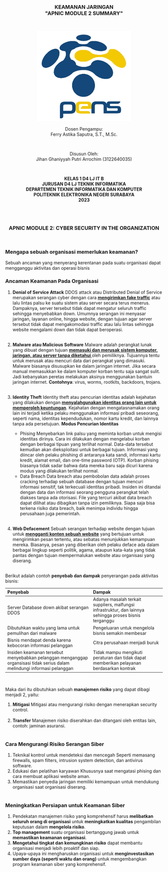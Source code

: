 <div class="cover" align="center">

<h3>
    <b>KEAMANAN JARINGAN</b><br>
    "APNIC MODULE 2 SUMMARY"
</h3><br>

<img src="Images/Logo_PENS.png" width="300"><br>

<p>Dosen Pengampu:<br>
Ferry Astika Saputra, S.T., M.Sc.</p> <br>

<p>Disusun Oleh:<br>
Jihan Ghaniyyah Putri Arrochim (3122640035)</p><br>

<p>
    <b>
        KELAS 1 D4 LJ IT B <br>
        JURUSAN D4 LJ TEKNIK INFORMATIKA <br>
        DEPARTEMEN TEKNIK INFORMATIKA DAN KOMPUTER <br> 
        POLITEKNIK ELEKTRONIKA NEGERI SURABAYA <br>
        2023
    </b>
</p>

</div> <br><br>

<div class="isiLaporan">

<h3 align="center">APNIC MODULE 2: CYBER SECURITY IN THE ORGANIZATION</h3><br>

### Mengapa sebuah organisasi memerlukan keamanan?

Sebuah ancaman yang menyerang kerentanan pada suatu organisasi dapat mengganggu aktivitas dan operasi bisnis<br>

### Ancaman Keamanan Pada Organisasi

1. **Denial of Service Attack**
   DDOS attack atau Distributed Denial of Service merupakan serangan cyber dengan cara **<a href="https://www.elitery.com/articles/apa-itu-ddos/">mengirimkan fake traffic</a>** atau lalu lintas palsu ke suatu sistem atau server secara terus menerus. Dampaknya, server tersebut tidak dapat mengatur seluruh traffic sehingga menyebabkan down. Umumnya serangan ini menyasar jaringan, layanan online, hingga website, dengan tujuan agar server tersebut tidak dapat mengakomodasi traffic atau lalu lintas sehingga website mengalami down dan tidak dapat beroperasi.<br><br>

2. **Malware atau Malicious Software**
   Malware adalah perangkat lunak yang dibuat dengan tujuan **<a href="https://www.niagahoster.co.id/blog/apa-itu-malware/">memasuki dan merusak sistem komputer, jaringan, atau server tanpa diketahui </a>** oleh pemiliknya. Tujuannya tentu untuk merusak atau mencuri data dari perangkat yang dimasuki. Malware biasanya disusupkan ke dalam jaringan internet. Jika secara manual memasukkan ke dalam komputer korban tentu saja sangat sulit. Jadi kebanyakan peretas melakukan aksinya menggunakan bantuin jaringan internet.
   **Contohnya**: virus, worms, rootkits, backdoors, trojans. <br><br>

3. **Identity Theft**
   Identity theft atau pencurian identitas adalah kejahatan yang dilakukan dengan **<a href="https://www.dewaweb.com/blog/apa-itu-identity-theft/">menyalahgunakan identitas orang lain untuk memperoleh keuntungan</a>**. Kejahatan dengan mengatasnamakan orang lain ini terjadi ketika pelaku menggunakan informasi pribadi seseorang, seperti nama, identitas kependudukan, nomor kartu kredit, dan lainnya tanpa ada persetujuan.
   **Modus Pencurian Identitas**

    - Phising
      Menyebarkan link palsu yang meminta korban untuk mengisi identitas dirinya. Cara ini dilakukan dengan mengelabui korban dengan berbagai tipuan yang terlihat normal. Data-data tersebut kemudian akan dieksploitasi untuk berbagai tujuan. Informasi yang diincar oleh pelaku phishing di antaranya kata sandi, informasi kartu kredit, alamat email, dan one-time password (OTP). Korban phising biasanya tidak sadar bahwa data mereka baru saja dicuri karena modus yang dilakukan terlihat normal.
    - Data Breach
      Data breach atau pembobolan data adalah proses cracking terhadap sebuah database dengan tujuan mencuri informasi sensitif, tak terkecuali identitas pribadi. Insiden ini ditandai dengan data dan informasi seorang pengguna perangkat telah diakses tanpa ada otorisasi. File yang tercuri akibat data breach dapat dilihat atau dibagikan tanpa izin pemiliknya. Siapa saja bisa terkena risiko data breach, baik menimpa individu hingga perusahaan juga pemerintah.<br><br>

4. **Web Defacement**
   Sebuah serangan terhadap website dengan tujuan untuk **<a href="https://www.dewaweb.com/blog/apa-itu-deface-website/">mengganti konten sebuah website</a>** yang bertujuan untuk mengirimkan pesan tertentu, atau sebatas menunjukkan kemampuan mereka. Biasanya, pesan yang diberikan oleh pelaku deface ada dalam berbagai lingkup seperti politik, agama, ataupun kata-kata yang tidak pantas dengan tujuan mempermalukan website atau organisasi yang diserang. <br><br>

Berikut adalah contoh **penyebab dan dampak** penyerangan pada aktivitas bisnis:

| Penyebab                                                                                                                 | Dampak                                                                                                  |
| :----------------------------------------------------------------------------------------------------------------------- | :------------------------------------------------------------------------------------------------------ |
| Server Database down akibat serangan DDOS                                                                                | Adanya masalah terkait suppliers, malfungsi infrastruktur, dan lainnya sehingga proses bisnis terganggu |
| Dibutuhkan waktu yang lama untuk pemulihan dari malware                                                                  | Pengeluaran untuk mengelola bisnis semakin membesar                                                     |
| Bisnis mendapat denda karena kebocoran informasi pelanggan                                                               | Citra perusahaan menjadi buruk                                                                          |
| Insiden keamanan tersebut menyebabkan pelanggan menganggap organsisasi tidak serius dalam melindungi informasi pelanggan | Tidak mampu mengikuti peraturan dan tidak dapat memberikan pelayanan berdasarkan kontrak                |

<br>

Maka dari itu dibutuhkan sebuah **manajemen risiko** yang dapat dibagi menjadi 2, yaitu:

1. **Mitigasi**
   Mitigasi atau mengurangi risiko dengan menerapkan security control. <br><br>
2. **Transfer**
   Manajemen risiko diserahkan dan ditangani oleh entitas lain, contoh: jaminan asuransi. <br><br>

### Cara Mengurangi Risiko Serangan Siber

1. Teknikal kontrol untuk mendeteksi dan mencegah
   Seperti memasang firewalls, spam filters, intrusion system detection, dan antivirus software.
2. Edukasi dan pelatihan karyawan
   Khususnya saat mengatasi phising dan cara membuat aplikasi website aman.
3. Memastikan penyedia jaringan memiliki kemampuan untuk mendukung organisasi saat organisasi diserang. <br><br>

### Meningkatkan Persiapan untuk Keamanan Siber

1. Pendekatan manajemen risiko yang komprehensif harus **melibatkan seluruh orang di organisasi** untuk **meningkatkan kualitas** pengambilan keputusan dalam **mengelola risiko**.
2. **Top management** suatu organisasi bertanggung jawab untuk **memastikan keamanan organisasi**.
3. **Mengetahui tingkat dan kemungkinan risiko** dapat membantu organisasi menjadi lebih proaktif dan siap.
4. Upaya-upaya ini mengharuskan organisasi untuk **menginvestasikan sumber daya (seperti waktu dan orang)** untuk mengembangkan program keamanan siber yang komprehensif.
 </div>
